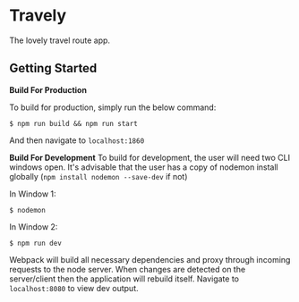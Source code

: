# Travely
The lovely travel route app.

## Getting Started

__Build For Production__

To build for production, simply run the below command:
```
$ npm run build && npm run start
```
And then navigate to `localhost:1860`

__Build For Development__
To build for development, the user will need two CLI windows open.
It's advisable that the user has a copy of nodemon install globally (`npm install nodemon --save-dev` if not)

In Window 1:
```
$ nodemon
```

In Window 2:
```
$ npm run dev
```
Webpack will build all necessary dependencies and proxy through incoming requests to the node server.
When changes are detected on the server/client then the application will rebuild itself.
Navigate to `localhost:8080` to view dev output.
